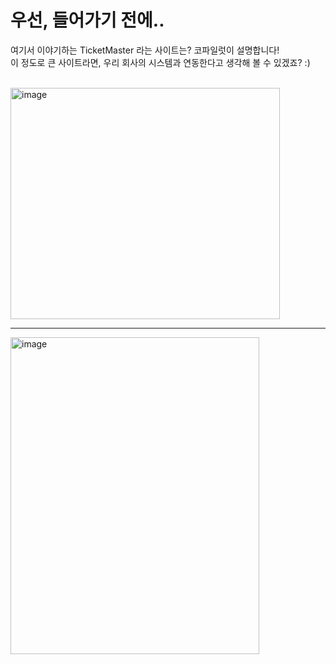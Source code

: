 # 우선, 들어가기 전에..

여기서 이야기하는 TicketMaster 라는 사이트는? 코파일럿이 설명합니다!   
이 정도로 큰 사이트라면, 우리 회사의 시스템과 연동한다고 생각해 볼 수 있겠죠? :)

</br>

<img width="431" height="370" alt="image" src="https://github.com/user-attachments/assets/855d1a5c-8c41-464d-b974-41e661448070" />

---

<img width="398" height="507" alt="image" src="https://github.com/user-attachments/assets/f23dac53-ba8f-4030-b568-947ace57f041" />
